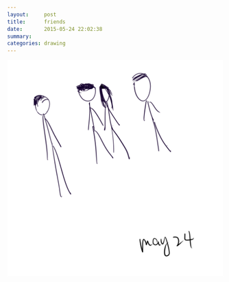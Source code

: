 ```yaml
---
layout:     post
title:      friends
date:       2015-05-24 22:02:38
summary:    
categories: drawing
---
```

![friends](/images/diary/friends.png "I have few friends and/but they are awesome.")